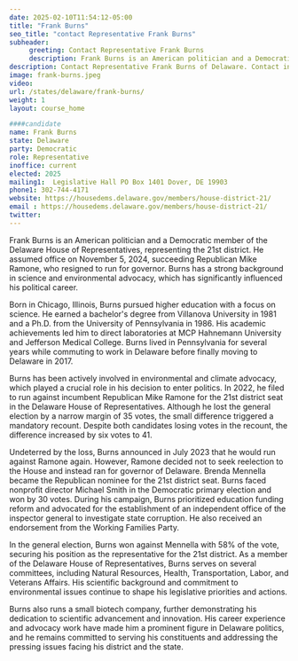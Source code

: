 ```yaml
---
date: 2025-02-10T11:54:12-05:00
title: "Frank Burns"
seo_title: "contact Representative Frank Burns"
subheader:
     greeting: Contact Representative Frank Burns
     description: Frank Burns is an American politician and a Democratic member of the Delaware House of Representatives, representing the 21st district. He assumed office on November 5, 2024, succeeding Republican Mike Ramone, who resigned to run for governor.
description: Contact Representative Frank Burns of Delaware. Contact information for Frank Burns includes email address, phone number, and mailing address.
image: frank-burns.jpeg
video:
url: /states/delaware/frank-burns/
weight: 1
layout: course_home

####candidate
name: Frank Burns
state: Delaware
party: Democratic
role: Representative
inoffice: current
elected: 2025
mailing1:  Legislative Hall PO Box 1401 Dover, DE 19903
phone1: 302-744-4171
website: https://housedems.delaware.gov/members/house-district-21/
email : https://housedems.delaware.gov/members/house-district-21/
twitter: 
---
```

Frank Burns is an American politician and a Democratic member of the Delaware House of Representatives, representing the 21st district. He assumed office on November 5, 2024, succeeding Republican Mike Ramone, who resigned to run for governor. Burns has a strong background in science and environmental advocacy, which has significantly influenced his political career.

Born in Chicago, Illinois, Burns pursued higher education with a focus on science. He earned a bachelor's degree from Villanova University in 1981 and a Ph.D. from the University of Pennsylvania in 1986. His academic achievements led him to direct laboratories at MCP Hahnemann University and Jefferson Medical College. Burns lived in Pennsylvania for several years while commuting to work in Delaware before finally moving to Delaware in 2017.

Burns has been actively involved in environmental and climate advocacy, which played a crucial role in his decision to enter politics. In 2022, he filed to run against incumbent Republican Mike Ramone for the 21st district seat in the Delaware House of Representatives. Although he lost the general election by a narrow margin of 35 votes, the small difference triggered a mandatory recount. Despite both candidates losing votes in the recount, the difference increased by six votes to 41.

Undeterred by the loss, Burns announced in July 2023 that he would run against Ramone again. However, Ramone decided not to seek reelection to the House and instead ran for governor of Delaware. Brenda Mennella became the Republican nominee for the 21st district seat. Burns faced nonprofit director Michael Smith in the Democratic primary election and won by 30 votes. During his campaign, Burns prioritized education funding reform and advocated for the establishment of an independent office of the inspector general to investigate state corruption. He also received an endorsement from the Working Families Party.

In the general election, Burns won against Mennella with 58% of the vote, securing his position as the representative for the 21st district. As a member of the Delaware House of Representatives, Burns serves on several committees, including Natural Resources, Health, Transportation, Labor, and Veterans Affairs. His scientific background and commitment to environmental issues continue to shape his legislative priorities and actions.

Burns also runs a small biotech company, further demonstrating his dedication to scientific advancement and innovation. His career experience and advocacy work have made him a prominent figure in Delaware politics, and he remains committed to serving his constituents and addressing the pressing issues facing his district and the state.
